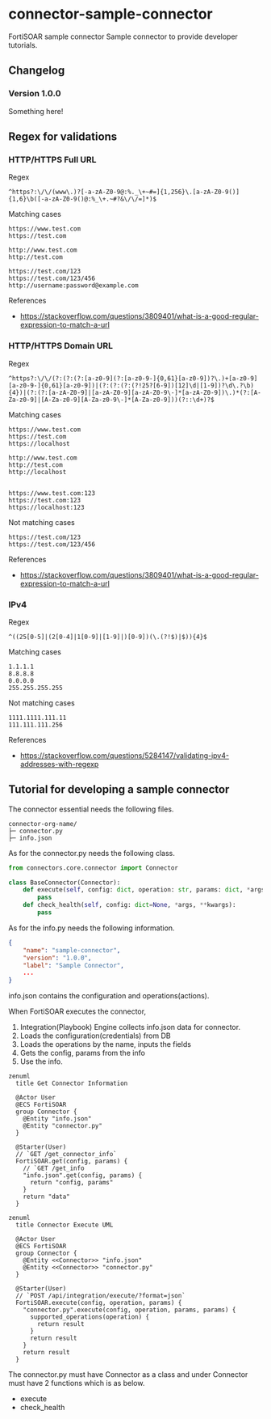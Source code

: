 # connector-sample-connector

FortiSOAR sample connector
Sample connector to provide developer tutorials.

## Changelog

### Version 1.0.0

Something here!

## Regex for validations

### HTTP/HTTPS Full URL

Regex

```regex
^https?:\/\/(www\.)?[-a-zA-Z0-9@:%._\+~#=]{1,256}\.[a-zA-Z0-9()]{1,6}\b([-a-zA-Z0-9()@:%_\+.~#?&\/\/=]*)$
```

Matching cases

```text
https://www.test.com
https://test.com

http://www.test.com
http://test.com

https://test.com/123
https://test.com/123/456
http://username:password@example.com
```

References

- <https://stackoverflow.com/questions/3809401/what-is-a-good-regular-expression-to-match-a-url>

### HTTP/HTTPS Domain URL

Regex

```regex
^https?:\/\/(?:(?:(?:[a-z0-9](?:[a-z0-9-]{0,61}[a-z0-9])?\.)+[a-z0-9][a-z0-9-]{0,61}[a-z0-9])|(?:(?:(?:(?!25?[6-9])[12]\d|[1-9])?\d\.?\b){4})|(?:(?:[a-zA-Z0-9]|[a-zA-Z0-9][a-zA-Z0-9\-]*[a-zA-Z0-9])\.)*(?:[A-Za-z0-9]|[A-Za-z0-9][A-Za-z0-9\-]*[A-Za-z0-9]))(?::\d+)?$
```

Matching cases

```text
https://www.test.com
https://test.com
https://localhost

http://www.test.com
http://test.com
http://localhost


https://www.test.com:123
https://test.com:123
https://localhost:123

```

Not matching cases

```text
https://test.com/123
https://test.com/123/456
```

References

- <https://stackoverflow.com/questions/3809401/what-is-a-good-regular-expression-to-match-a-url>

### IPv4

Regex

```regex
^((25[0-5]|(2[0-4]|1[0-9]|[1-9]|)[0-9])(\.(?!$)|$)){4}$
```

Matching cases

```text
1.1.1.1
8.8.8.8
0.0.0.0
255.255.255.255
```

Not matching cases

```text
1111.1111.111.11
111.111.111.256
```

References

- <https://stackoverflow.com/questions/5284147/validating-ipv4-addresses-with-regexp>

## Tutorial for developing a sample connector

The connector essential needs the following files.

```text
connector-org-name/
├─ connector.py
├─ info.json
```

As for the connector.py needs the following class.

``` python
from connectors.core.connector import Connector

class BaseConnector(Connector):
    def execute(self, config: dict, operation: str, params: dict, *args, **kwargs):
        pass
    def check_health(self, config: dict=None, *args, **kwargs):
        pass
```

As for the info.py needs the following information.

```json
{
    "name": "sample-connector",
    "version": "1.0.0",
    "label": "Sample Connector",
    ...
}
```

info.json contains the configuration and operations(actions).

When FortiSOAR executes the connector,

1. Integration(Playbook) Engine collects info.json data for connector.
2. Loads the configuration(credentials) from DB
3. Loads the operations by the name, inputs the fields
4. Gets the config, params from the info
5. Use the info.

```mermaid
zenuml
  title Get Connector Information

  @Actor User
  @ECS FortiSOAR
  group Connector {
    @Entity "info.json"
    @Entity "connector.py"
  }

  @Starter(User)
  // `GET /get_connector_info`
  FortiSOAR.get(config, params) {
    // `GET /get_info
    "info.json".get(config, params) {
      return "config, params"
    }
    return "data"
  }
```

```mermaid
zenuml
  title Connector Execute UML

  @Actor User
  @ECS FortiSOAR
  group Connector {
    @Entity <<Connector>> "info.json"
    @Entity <<Connector>> "connector.py"
  }
  
  @Starter(User)
  // `POST /api/integration/execute/?format=json`
  FortiSOAR.execute(config, operation, params) {
    "connector.py".execute(config, operation, params, params) {
      supported_operations(operation) {
        return result
      }
      return result
    }
    return result
  }
```

The connector.py must have Connector as a class and under Connector must have 2 functions which is as below.

- execute
- check_health